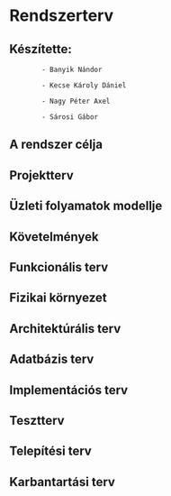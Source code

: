 # Rendszerterv

## Készítette: 
            - Banyik Nándor

            - Kecse Károly Dániel
            
            - Nagy Péter Axel
           
            - Sárosi Gábor

##  A rendszer célja 

## Projektterv

## Üzleti folyamatok modellje

## Követelmények

## Funkcionális terv

## Fizikai környezet

## Architektúrális terv

## Adatbázis terv

## Implementációs terv

## Tesztterv

## Telepítési terv

## Karbantartási terv
